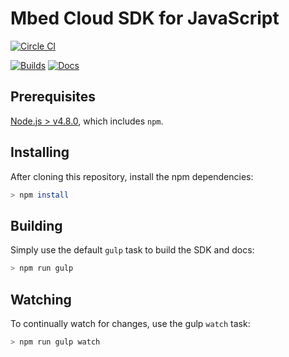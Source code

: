 # Mbed Cloud SDK for JavaScript

[![Circle CI](https://circleci.com/gh/ARMmbed/mbed-cloud-sdk-javascript-private.svg?style=shield&circle-token=9eb108b4971ce5cfca13e228eed6c2264396baae)](https://circleci.com/gh/ARMmbed/mbed-cloud-sdk-javascript-private/)

[![Builds](https://img.shields.io/badge/sdk-builds-blue.svg)](http://armmbed.github.io/mbed-cloud-sdk-javascript/builds/)
[![Docs](https://img.shields.io/badge/sdk-documentation-blue.svg)](http://mbed-cloud-sdk-javascript.s3-website-us-west-2.amazonaws.com/)

## Prerequisites

[Node.js > v4.8.0](https://nodejs.org), which includes `npm`.

## Installing

After cloning this repository, install the npm dependencies:

```bash
> npm install
```

## Building

Simply use the default ```gulp``` task to build the SDK and docs:

```bash
> npm run gulp
```

## Watching

To continually watch for changes, use the gulp `watch` task:

```bash
> npm run gulp watch
```
